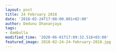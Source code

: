 ```yaml
---
layout: post
title: 24 February 2018
date: '2018-02-24T17:08:00.001+02:00'
author: Dedunu Dhananjaya
tags:
- dambulla
modified_time: '2020-06-01T17:09:32.516+03:00'
featured_image: 2018-02-24-24-february-2018.jpg
---
```

